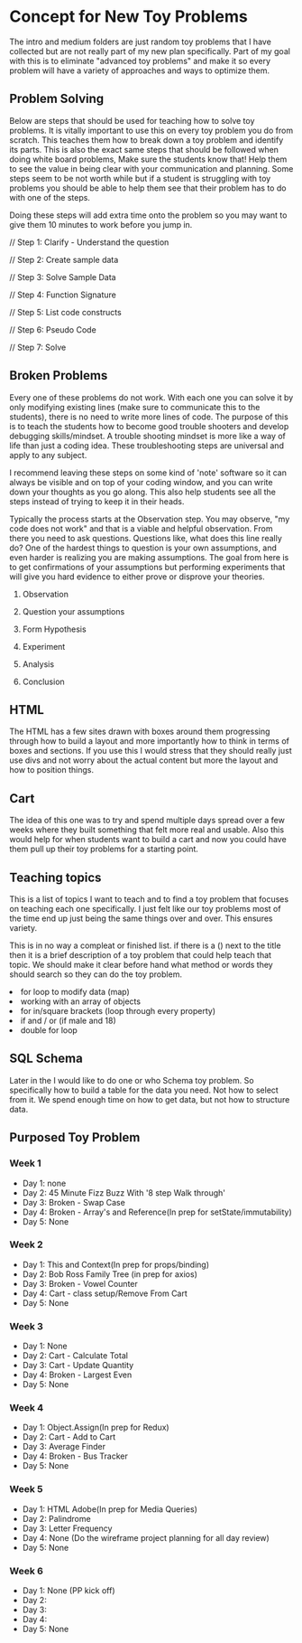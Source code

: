 # Concept for New Toy Problems

The intro and medium folders are just random toy problems that I have collected but are not really part of my new plan specifically. Part of my goal with this is to eliminate "advanced toy problems" and make it so every problem will have a variety of approaches and ways to optimize them.

## Problem Solving

Below are steps that should be used for teaching how to solve toy problems. It is vitally important to use this on every toy problem you do from scratch. This teaches them how to break down a toy problem and identify its parts. This is also the exact same steps that should be followed when doing white board problems, Make sure the students know that! Help them to see the value in being clear with your communication and planning. Some steps seem to be not worth while but if a student is struggling with toy problems you should be able to help them see that their problem has to do with one of the steps.

Doing these steps will add extra time onto the problem so you may want to give them 10 minutes to work before you jump in.

// Step 1: Clarify - Understand the question

// Step 2: Create sample data

// Step 3: Solve Sample Data

// Step 4: Function Signature

// Step 5: List code constructs

// Step 6: Pseudo Code

// Step 7: Solve

## Broken Problems

Every one of these problems do not work. With each one you can solve it by only modifying existing lines (make sure to communicate this to the students), there is no need to write more lines of code. The purpose of this is to teach the students how to become good trouble shooters and develop debugging skills/mindset. A trouble shooting mindset is more like a way of life than just a coding idea. These troubleshooting steps are universal and apply to any subject.

I recommend leaving these steps on some kind of 'note' software so it can always be visible and on top of your coding window, and you can write down your thoughts as you go along. This also help students see all the steps instead of trying to keep it in their heads.

Typically the process starts at the Observation step. You may observe, "my code does not work" and that is a viable and helpful observation. From there you need to ask questions. Questions like, what does this line really do? One of the hardest things to question is your own assumptions, and even harder is realizing you are making assumptions. The goal from here is to get confirmations of your assumptions but performing experiments that will give you hard evidence to either prove or disprove your theories.

1. Observation

2. Question your assumptions

3. Form Hypothesis

4. Experiment

5. Analysis

6. Conclusion

## HTML

The HTML has a few sites drawn with boxes around them progressing through how to build a layout and more importantly how to think in terms of boxes and sections. If you use this I would stress that they should really just use divs and not worry about the actual content but more the layout and how to position things.

## Cart

The idea of this one was to try and spend multiple days spread over a few weeks where they built something that felt more real and usable. Also this would help for when students want to build a cart and now you could have them pull up their toy problems for a starting point.

## Teaching topics

This is a list of topics I want to teach and to find a toy problem that focuses on teaching each one specifically. I just felt like our toy problems most of the time end up just being the same things over and over. This ensures variety.

This is in no way a compleat or finished list. if there is a () next to the title then it is a brief description of a toy problem that could help teach that topic. We should make it clear before hand what method or words they should search so they can do the toy problem.

<li>for loop to modify data (map)</li>
<li>working with an array of objects</li>
<li>for in/square brackets (loop through every property)</li>
<li>if and / or (if male and 18)</li>
<li>double for loop</li>

## SQL Schema

Later in the I would like to do one or who Schema toy problem. So specifically how to build a table for the data you need. Not how to select from it. We spend enough time on how to get data, but not how to structure data.

## Purposed Toy Problem

### Week 1
  <ul>
    <li>Day 1: none</li>
    <li>Day 2: 45 Minute Fizz Buzz With '8 step Walk through'</li>
    <li>Day 3: Broken - Swap Case</li>
    <li>Day 4: Broken - Array's and Reference(In prep for setState/immutability)</li>
    <li>Day 5: None</li>
  </ul>

### Week 2
<ul>
  <li>Day 1: This and Context(In prep for props/binding)</li>
  <li>Day 2: Bob Ross Family Tree (in prep for axios)</li>
  <li>Day 3: Broken - Vowel Counter</li>
  <li>Day 4: Cart - class setup/Remove From Cart</li>
  <li>Day 5: None</li>
</ul>

### Week 3
<ul>
  <li>Day 1: None</li>
  <li>Day 2: Cart - Calculate Total</li>
  <li>Day 3: Cart - Update Quantity</li>
  <li>Day 4: Broken - Largest Even</li>
  <li>Day 5: None</li>
</ul>

### Week 4
<ul>
  <li>Day 1: Object.Assign(In prep for Redux)</li>
  <li>Day 2: Cart - Add to Cart</li>
  <li>Day 3: Average Finder</li>
  <li>Day 4: Broken - Bus Tracker</li>
  <li>Day 5: None</li>
</ul>

### Week 5
<ul>
  <li>Day 1: HTML Adobe(In prep for Media Queries)</li>
  <li>Day 2: Palindrome</li>
  <li>Day 3: Letter Frequency</li>
  <li>Day 4: None (Do the wireframe project planning for all day review)</li>
  <li>Day 5: None</li>
</ul>

### Week 6
<ul>
  <li>Day 1: None (PP kick off)</li>
  <li>Day 2: </li>
  <li>Day 3: </li>
  <li>Day 4: </li>
  <li>Day 5: None</li>
</ul>
